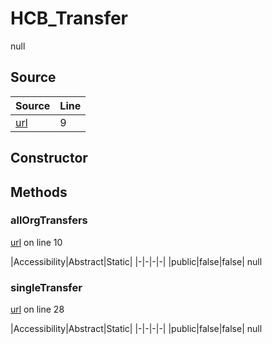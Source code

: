 # HCB_Transfer

null
## Source
|Source|Line|
|-|-|
|[url](https://github.com/devramsean0/hcb.js/blob/2a9735d/src/api_endpoints/transfer.ts#L9)|9|
## Constructor
## Methods
### allOrgTransfers
[url](https://github.com/devramsean0/hcb.js/blob/2a9735d/src/api_endpoints/transfer.ts#L10) on line 10  

|Accessibility|Abstract|Static|
|-|-|-|-|
|public|false|false|
null

### singleTransfer
[url](https://github.com/devramsean0/hcb.js/blob/2a9735d/src/api_endpoints/transfer.ts#L28) on line 28  

|Accessibility|Abstract|Static|
|-|-|-|-|
|public|false|false|
null

